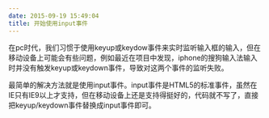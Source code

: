 ```yaml
---
date: 2015-09-19 15:49:04
title: 开始使用input事件
---
```

在pc时代，我们习惯于使用keyup或keydow事件来实时监听输入框的输入，但在移动设备上可能会有些问题，例如最近在项目中发现，iphone的搜狗输入法输入时并没有触发keyup或keydown事件，导致对这两个事件的监听失败。<!--more-->

最简单的解决方法就是使用input事件。input事件是HTML5的标准事件，虽然在IE只有IE9以上才支持，但在移动设备上还是支持得挺好的，代码就不写了，直接把keyup/keydown事件替换成input事件即可。
